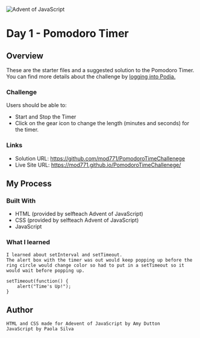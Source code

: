 ![Advent of JavaScript](https://adventofjavascript.s3.us-east-1.amazonaws.com/2021/advent-of-js-gumroad-cover.png)

# Day 1 - Pomodoro Timer

## Overview

These are the starter files and a suggested solution to the Pomodoro Timer.
You can find more details about the challenge by [logging into Podia.](https://store.selfteach.me/login)

### Challenge



Users should be able to:

- Start and Stop the Timer
- Click on the gear icon to change the length (minutes and seconds) for the timer.

### Links
- Solution URL: https://github.com/mod771/PomodoroTimeChallenege 
- Live Site URL: https://mod771.github.io/PomodoroTimeChallenege/ 

## My Process

### Built With
- HTML (provided by selfteach Advent of JavaScript)
- CSS (provided by selfteach Advent of JavaScript)
- JavaScript

### What I learned
    I learned about setInterval and setTimeout. 
    The alert box with the timer was out would keep popping up before the 
    ring circle would change color so had to put in a setTimeout so it would wait before popping up.

    setTimeout(function() { 
        alert("Time's Up!");
    }

## Author
    HTML and CSS made for Adevent of JavaScript by Amy Dutton
    JavaScript by Paola Silva



